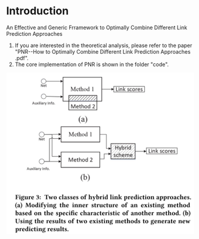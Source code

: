 # Introduction
An Effective and Generic Frramework to Optimally Combine Different Link Prediction Approaches

1. If you are interested in the theoretical analysis, please refer to the paper "PNR--How to Optimally Combine Different Link Prediction Approaches .pdf".
2. The core implementation of PNR is shown in the folder "code".

![image](https://github.com/TsingH-googl/PNR/blob/master/PNR.jpg)
